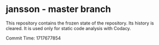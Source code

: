 # jansson - master branch

This repository contains the frozen state of the repository.
Its history is cleared. It is used only for static code
analysis with Codacy.

Commit Time: 1717677854